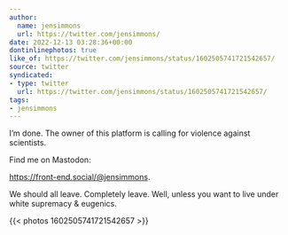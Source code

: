 ```yaml
---
author:
  name: jensimmons
  url: https://twitter.com/jensimmons/
date: 2022-12-13 03:28:36+00:00
dontinlinephotos: true
like_of: https://twitter.com/jensimmons/status/1602505741721542657/
source: twitter
syndicated:
- type: twitter
  url: https://twitter.com/jensimmons/status/1602505741721542657/
tags:
- jensimmons
---
```


I’m done. The owner of this platform is calling for violence against scientists. 



Find me on Mastodon: 

https://front-end.social/@jensimmons. 



We should all leave. Completely leave. Well, unless you want to live under white supremacy &amp; eugenics. 

{{< photos 1602505741721542657 >}}